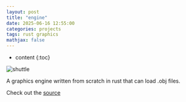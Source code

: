 ```yaml
---
layout: post
title: "engine"
date: 2025-06-16 12:55:00
categories: projects
tags: rust graphics
mathjax: false
---
```

* content
{:toc}

![shuttle](../../../../images/shuttle.gif) 

A graphics engine written from scratch in rust that can load .obj files.





Check out the [source](https://github.com/CygnusX-26/engine)